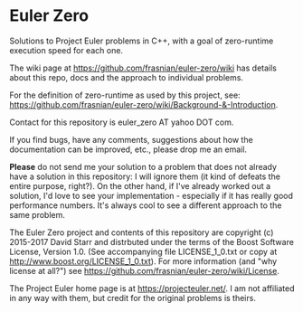 # Euler Zero
Solutions to Project Euler problems in C++, with a goal of zero-runtime execution speed for each one.

The wiki page at https://github.com/frasnian/euler-zero/wiki has details about this repo, docs and the approach to individual problems.

For the definition of zero-runtime as used by this project, see: https://github.com/frasnian/euler-zero/wiki/Background-&-Introduction.

Contact for this repository is euler_zero AT yahoo DOT com.

If you find bugs, have any comments, suggestions about how the documentation can be improved, etc., please drop me an email.

**Please** do not send me your solution to a problem that does not already have a solution in this repository: I will ignore them (it kind of defeats the entire purpose, right?). On the other hand, if I've already worked out a solution, I'd love to see your implementation - especially if it has really good performance numbers. It's always cool to see a different approach to the same problem.

The Euler Zero project and contents of this repository are copyright (c) 2015-2017 David Starr and distrbuted under the terms of the Boost Software License, Version 1.0. (See accompanying file LICENSE_1_0.txt or copy at http://www.boost.org/LICENSE_1_0.txt).  For more information (and "why license at all?") see https://github.com/frasnian/euler-zero/wiki/License.

The Project Euler home page is at https://projecteuler.net/.  I am not affiliated in any way with them, but credit for the original problems is theirs.
